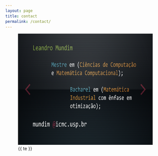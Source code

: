 ```yaml
---
layout: page
title: contact
permalink: /contact/
---
```

<figure>
    <img src="contato.png" alt="cartao" width="600" height="350">
    <figcaption>{{ te }}</figcaption>
</figure>
